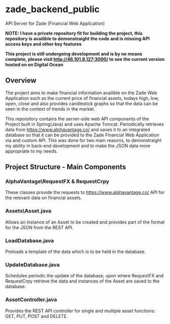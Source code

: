 # zade_backend_public
API Server for Zade (Financial Web Application)

**NOTE: I have a private repository fit for building the project, this repository is availible to demonstraight the code and is missing
API access keys and other key features**

**This project is still undergoing development and is by no means complete, please visit http://46.101.8.127:3000/ to see the current version hosted on on Digital Ocean**

## Overview 
The project aims to make financial information availible on the Zade Web Application such as the current price of financial assets, todays high, low, open, close and also provides candlestick graphs so that the data can be seen in the context of trends in the market.

This repoisitory contains the server-side web API components of the Project built in Spring(Java) and uses Apache Tomcat. Periodically retrieves data from https://www.alphavantage.co/ and saves it to an integrated database so that it can be provided to the Zade Financial Web Application via and custom API. This was done for two main reasons, to demonstraight my ability in back-end development and to make the JSON data more appropriate to my needs.

## Project Structure - Main Components

### AlphaVantage\RequestFX & RequestCrpy
These classes provide the requests to https://www.alphavantage.co/ API for the relevant data on financial assets. 

### Assets\Asset.java
Allows an instance of an Asset to be created and provides part of the format for the JSON from the REST API.

### LoadDatabase.java
Preloads a template of the data which is to be held in the database.

### UpdateDatabase.java
Schedules periodic the update of the database, upon where RequestFX and RequestCrpy retrieve the data and instances of the Asset are saved to the database. 

### AssetController.java
Provides the REST API controller for single and multiple asset functions: GET, PUT, POST and DELETE.


